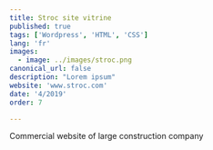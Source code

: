 ```yaml
---
title: Stroc site vitrine
published: true
tags: ['Wordpress', 'HTML', 'CSS']
lang: 'fr'
images:
  - image: ../images/stroc.png
canonical_url: false
description: "Lorem ipsum"
website: 'www.stroc.com'
date: '4/2019'
order: 7

---
```


Commercial website of large construction company


